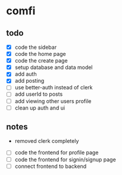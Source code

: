 # comfi

## todo

- [x] code the sidebar
- [x] code the home page
- [x] code the create page
- [x] setup database and data model
- [x] add auth
- [x] add posting
- [ ] use better-auth instead of clerk
- [ ] add userId to posts
- [ ] add viewing other users profile
- [ ] clean up auth and ui

## notes

- removed clerk completely
- [ ] code the frontend for profile page
- [ ] code the frontend for signin/signup page
- [ ] connect frontend to backend
